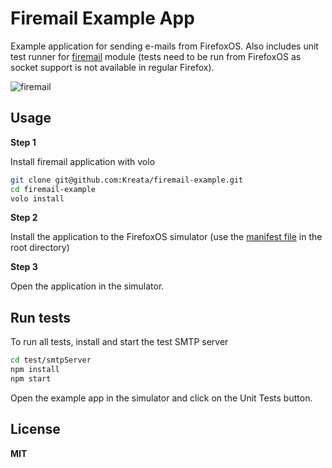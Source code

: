 # Firemail Example App

Example application for sending e-mails from FirefoxOS. Also includes unit test runner for [firemail](http://github.com/andris9/firemail) module (tests need to be run from FirefoxOS as socket support is not available in regular Firefox).

![firemail](http://tahvel.info/firemail2.png)

## Usage

**Step 1**

Install firemail application with volo

```bash
git clone git@github.com:Kreata/firemail-example.git
cd firemail-example
volo install
```

**Step 2**

Install the application to the FirefoxOS simulator (use the [manifest file](manifest.webapp) in the root directory)

**Step 3**

Open the application in the simulator.

## Run tests

To run all tests, install and start the test SMTP server

```bash
cd test/smtpServer
npm install
npm start
```

Open the example app in the simulator and click on the Unit Tests button.

## License

**MIT**